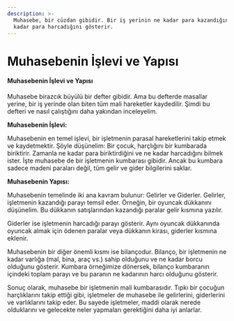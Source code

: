 ```yaml
---
description: >-
  Muhasebe, bir cüzdan gibidir. Bir iş yerinin ne kadar para kazandığını ve ne
  kadar para harcadığını gösterir.
---
```


# Muhasebenin İşlevi ve Yapısı

#### Muhasebenin İşlevi ve Yapısı

Muhasebe birazcık büyülü bir defter gibidir. Ama bu defterde masallar yerine, bir iş yerinde olan biten tüm mali hareketler kaydedilir. Şimdi bu defteri ve nasıl çalıştığını daha yakından inceleyelim.

**Muhasebenin İşlevi:**

Muhasebenin en temel işlevi, bir işletmenin parasal hareketlerini takip etmek ve kaydetmektir. Şöyle düşünelim: Bir çocuk, harçlığını bir kumbarada biriktirir. Zamanla ne kadar para biriktirdiğini ve ne kadar harcadığını bilmek ister. İşte muhasebe de bir işletmenin kumbarası gibidir. Ancak bu kumbara sadece madeni paraları değil, tüm gelir ve gider bilgilerini saklar.

**Muhasebenin Yapısı:**

Muhasebenin temelinde iki ana kavram bulunur: Gelirler ve Giderler. Gelirler, işletmenin kazandığı parayı temsil eder. Örneğin, bir oyuncak dükkanını düşünelim. Bu dükkanın satışlarından kazandığı paralar gelir kısmına yazılır.

Giderler ise işletmenin harcadığı parayı gösterir. Aynı oyuncak dükkanında oyuncak almak için ödenen paralar veya dükkanın kirası, giderler kısmına eklenir.

Muhasebenin bir diğer önemli kısmı ise bilançodur. Bilanço, bir işletmenin ne kadar varlığa (mal, bina, araç vs.) sahip olduğunu ve ne kadar borcu olduğunu gösterir. Kumbara örneğimize dönersek, bilanço kumbaranın içindeki toplam parayı ve bu paranın ne kadarının harcı olduğunu gösterir.

Sonuç olarak, muhasebe bir işletmenin mali kumbarasıdır. Tıpkı bir çocuğun harçlıklarını takip ettiği gibi, işletmeler de muhasebe ile gelirlerini, giderlerini ve varlıklarını takip eder. Bu sayede işletmeler, maddi olarak nerede olduklarını ve gelecekte neler yapmaları gerektiğini daha iyi anlarlar.
